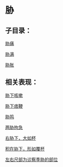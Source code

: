 # 胁## 子目录：[胁痛](https://www.gmzyjc.com/read/biaoxian/cat_胁痛.md)[胁满](https://www.gmzyjc.com/read/biaoxian/cat_胁满.md)[胁胀](https://www.gmzyjc.com/read/biaoxian/cat_胁胀.md)## 相关表现： [胁下咳嗽](https://www.gmzyjc.com/search/result?wd=胁下咳嗽)[胁下痞鞕](https://www.gmzyjc.com/search/result?wd=胁下痞鞕)[胁鸣](https://www.gmzyjc.com/search/result?wd=胁鸣)[两胁拘急](https://www.gmzyjc.com/search/result?wd=两胁拘急)[右胁下，大如杯](https://www.gmzyjc.com/search/result?wd=右胁下，大如杯)[积在胁下，形如覆杯](https://www.gmzyjc.com/search/result?wd=积在胁下，形如覆杯)[左右尺部为诊察季胁的部位](https://www.gmzyjc.com/search/result?wd=左右尺部为诊察季胁的部位)
